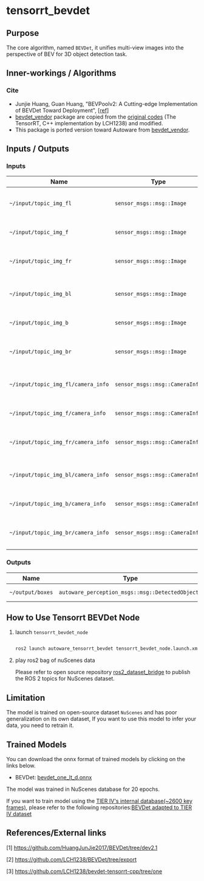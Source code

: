 # tensorrt_bevdet <!-- cspell: ignore bevdet -->

## Purpose

The core algorithm, named `BEVDet`, it unifies multi-view images into the perspective of BEV for 3D object detection task.

## Inner-workings / Algorithms

### Cite
<!-- cspell: ignore Junjie Huang, Guan Huang -->
- Junjie Huang, Guan Huang, "BEVPoolv2: A Cutting-edge Implementation of BEVDet Toward Deployment", [[ref](https://arxiv.org/pdf/2211.17111)]
- [bevdet_vendor]() package are copied from the [original codes](https://github.com/LCH1238/bevdet-tensorrt-cpp/tree/one) (The TensorRT, C++ implementation by LCH1238) and modified.
- This package is ported version toward Autoware from [bevdet_vendor](). 

## Inputs / Outputs

### Inputs

| Name                               | Type                           | Description                         |
| ---------------------------------- | ------------------------------ | ----------------------------------- |
| `~/input/topic_img_fl`             | `sensor_msgs::msg::Image`      | input front_left camera image       |
| `~/input/topic_img_f`              | `sensor_msgs::msg::Image`      | input front camera image            |
| `~/input/topic_img_fr`             | `sensor_msgs::msg::Image`      | input front_right camera image      |
| `~/input/topic_img_bl`             | `sensor_msgs::msg::Image`      | input back_left camera image        |
| `~/input/topic_img_b`              | `sensor_msgs::msg::Image`      | input back camera image             |
| `~/input/topic_img_br`             | `sensor_msgs::msg::Image`      | input back_right camera image       |
| `~/input/topic_img_fl/camera_info` | `sensor_msgs::msg::CameraInfo` | input front_left camera parameters  |
| `~/input/topic_img_f/camera_info`  | `sensor_msgs::msg::CameraInfo` | input front camera parameters       |
| `~/input/topic_img_fr/camera_info` | `sensor_msgs::msg::CameraInfo` | input front_right camera parameters |
| `~/input/topic_img_bl/camera_info` | `sensor_msgs::msg::CameraInfo` | input back_left camera parameters   |
| `~/input/topic_img_b/camera_info`  | `sensor_msgs::msg::CameraInfo` | input back camera parameters        |
| `~/input/topic_img_br/camera_info` | `sensor_msgs::msg::CameraInfo` | input back_right camera parameters  |

### Outputs

| Name             | Type                                             | Description      |
| ---------------- | ------------------------------------------------ | ---------------- |
| `~/output/boxes` | `autoware_perception_msgs::msg::DetectedObjects` | detected objects |

## How to Use Tensorrt BEVDet Node

1. launch `tensorrt_bevdet_node`

   ```bash

   ros2 launch autoware_tensorrt_bevdet tensorrt_bevdet_node.launch.xml
   ```

2. play ros2 bag of nuScenes data

   Please refer to open source repository [ros2_dataset_bridge](https://github.com/Owen-Liuyuxuan/ros2_dataset_bridge) to publish the ROS 2 topics for NuScenes dataset.

## Limitation

The model is trained on open-source dataset `NuScenes` and has poor generalization on its own dataset, If you want to use this model to infer your data, you need to retrain it.

## Trained Models

You can download the onnx format of trained models by clicking on the links below.

- BEVDet: [bevdet_one_lt_d.onnx](https://drive.google.com/file/d/1eMGJfdCVlDPBphBTjMcnIh3wdW7Q7WZB/view?usp=sharing)

The model was trained in NuScenes database for 20 epochs.

If you want to train model using the [TIER IV's internal database(~2600 key frames)](https://drive.google.com/file/d/1UaarK88HZu09sf7Ix-bEVl9zGNGFwTVL/view?usp=sharing), please refer to the following repositories:[BEVDet adapted to TIER IV dataset](https://github.com/cyn-liu/BEVDet/tree/train_export)

## References/External links

[1] <https://github.com/HuangJunJie2017/BEVDet/tree/dev2.1>

[2] <https://github.com/LCH1238/BEVDet/tree/export>

[3] <https://github.com/LCH1238/bevdet-tensorrt-cpp/tree/one>
